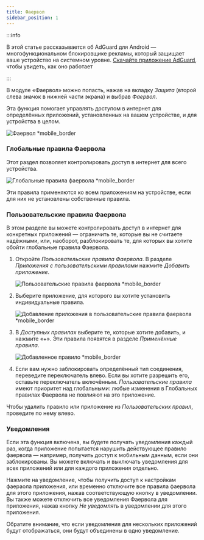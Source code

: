 ```yaml
---
title: Фаервол
sidebar_position: 1
---
```


:::info

В этой статье рассказывается об AdGuard для Android — многофункциональном блокировщике рекламы, который защищает ваше устройство на системном уровне. [Скачайте приложение AdGuard](https://agrd.io/download-kb-adblock), чтобы увидеть, как оно работает

:::

В модуле «Фаервол» можно попасть, нажав на вкладку _Защита_ (второй слева значок в нижней части экрана) и выбрав _Фаервол_.

Эта функция помогает управлять доступом в интернет для определённых приложений, установленных на вашем устройстве, и для устройства в целом.

![Фаервол \*mobile_border](https://cdn.adtidy.org/blog/new/gdn94firewall.png)

### Глобальные правила Фаервола

Этот раздел позволяет контролировать доступ в интернет для всего устройства.

![Глобальные правила фаервола \*mobile_border](https://cdn.adtidy.org/blog/new/4zx2nhglobal_rules.png)

Эти правила применяются ко всем приложениям на устройстве, если для них не установлены собственные правила.

### Пользовательские правила Фаервола

В этом разделе вы можете контролировать доступ в интернет для конкретных приложений — ограничить те, которые вы не считаете надёжными, или, наоборот, разблокировать те, для которых вы хотите обойти глобальные правила Фаервола.

1. Откройте _Пользовательские правила Фаервола_. В разделе _Приложения с пользовательскими правилами_ нажмите _Добавить приложение_.

   ![Пользовательские правила фаервола \*mobile_border](https://cdn.adtidy.org/blog/new/qkxpecustom_rules.png)

2. Выберите приложение, для которого вы хотите установить индивидуальные правила.

   ![Добавление приложения в пользовательские правила фаервола \*mobile_border](https://cdn.adtidy.org/blog/new/2db47fadding_app.png)

3. В _Доступных правилах_ выберите те, которые хотите добавить, и нажмите «+». Эти правила появятся в разделе _Применённые правила_.

   ![Добавленное правило \*mobile_border](https://cdn.adtidy.org/blog/new/6fzjladded_rule.png)

4. Если вам нужно заблокировать определённый тип соединения, переведите переключатель влево. Если вы хотите разрешить его, оставьте переключатель включённым. _Пользовательские правила_ имеют приоритет над глобальными: любые изменения в Глобальных правилах Фаервола не повлияют на это приложение.

Чтобы удалить правило или приложение из _Пользовательских правил_, проведите по нему влево.

### Уведомления

Если эта функция включена, вы будете получать уведомления каждый раз, когда приложение попытается нарушить действующее правило фаервола — например, получить доступ к мобильным данным, если они заблокированы. Вы можете включать и выключать уведомления для всех приложений или для каждого приложения отдельно.

Нажмите на уведомление, чтобы получить доступ к настройкам фаераола приложения, или временно отключите все правила фаервола для этого приложения, нажав соответствующую кнопку в уведомлении. Вы также можете отключить все уведомления Фаервола для приложения, нажав кнопку _Не уведомлять_ в уведомлении для этого приложения.

Обратите внимание, что если уведомления для нескольких приложений будут отображаться, они будут объединены в одно уведомление.

